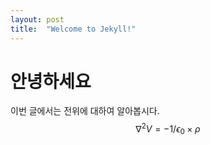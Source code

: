 ```yaml
---
layout: post
title:  "Welcome to Jekyll!"
---
```


# 안녕하세요



이번 글에서는 전위에 대하여 알아봅시다.
$$
\nabla^{2}V = -1/\epsilon_{0} \times \rho
$$


